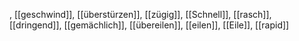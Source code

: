 , [[geschwind]], [[überstürzen]], [[zügig]], [[Schnell]], [[rasch]], [[dringend]], [[gemächlich]], [[übereilen]], [[eilen]], [[Eile]], [[rapid]]